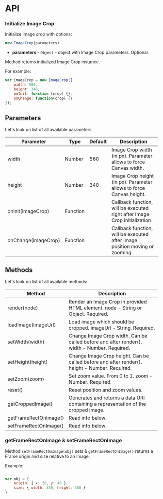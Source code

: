 # API

### Initialize Image Crop

Initialize image crop with options:

```javascript
new ImageCrop(parameters)
```

- **parameters** - `Object` - object with Image Crop parameters. Optional.

Method returns initialized Image Crop instance.

For example:

```javascript
var imageCrop = new ImageCrop({
    width: 560,
    height: 340,
    onInit: function (crop) {},
    onChange: function(crop) {}
});
```

## Parameters
Let's look on list of all available parameters:

| Parameter           | Type     | Default | Description                                                                |
|---------------------|----------|---------|----------------------------------------------------------------------------|
| width               | Number   | 560     | Image Crop width (in px). Parameter allows to force Canvas width.          |
| height              | Number   | 340     | Image Crop height (in px). Parameter allows to force Canvas height.        |
| onInit(imageCrop)   | Function |         | Callback function, will be executed right after Image Crop initialization  |
| onChange(imageCrop) | Function |         | Callback function, will be executed after image position moving or zooming |

## Methods

Let's look on list of all available methods:

| Method                | Description                                                                                   |
|-----------------------|-----------------------------------------------------------------------------------------------|
| render(node)          | Render an Image Crop in provided HTML element. node - String or Object. Required.             |
| loadImage(imageUrl)   | Load image which should be cropped. imageUrl - String. Required.                              |
| setWidth(width)       | Change Image Crop width. Can be called before and after render(). width - Number. Required.   |
| setHeight(height)     | Change Image Crop height. Can be called before and after render(). height - Number. Required. |
| setZoom(zoom)         | Set zoom value. From 0 to 1. zoom - Number. Required.                                         |
| reset()               | Reset position and zoom values.                                                               |
| getCroppedImage()     | Generates and returns a data URI containing a representation of the cropped image.            |
| getFrameRectOnImage() | Read info below.                                                                              |
| setFrameRectOnImage() | Read info below.                                                                              |

### getFrameRectOnImage & setFrameRectOnImage

Method `setFrameRectOnImage(obj)` sets & `getFrameRectOnImage()` returns a Frame origin and size relative to an Image.

Example:

```javascript

var obj = {
    origin: { x: 20, y: 40 }, 
    size: { width: 350, height: 350 }
}
```